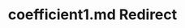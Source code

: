 ---
title: coefficient1.md Redirect
redirect_to: /Pages/StereoKit/SphericalHarmonics/coefficient1.html
---